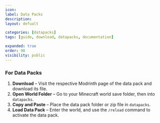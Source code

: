```yaml
---
icon: 
label: Data Packs
description: 
layout: defualt

categories: [datapacks]
tags: [guide, download, datapacks, documentation]

expanded: true
order: 98
visibility: public
---
```

### For Data Packs

1. **Download** – Visit the respective Modrinth page of the data pack and download its file.
2. **Open World Folder** – Go to your Minecraft world save folder, then into `datapacks`.
3. **Copy and Paste** – Place the data pack folder or zip file in `datapacks`.
4. **Load Data Pack** – Enter the world, and use the `/reload` command to activate the data pack.